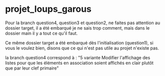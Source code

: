 # projet_loups_garous

Pour la branch question4, question3 et question2, ne faites pas attention au dossier target, il a été embarqué je ne sais trop comment, mais dans le dossier main il y a tout ce qu'il faut.

Ce même dossier target a été embarqué dès l'initialisation (question1), si vous le voulez bien, disons que ce qui n'est pas utile au projet n'existe pas.

la branch question4 correspond à : "5 variante Modifier l'affichage des listes pour que les éléments en association soient affichés en clair plutôt que par leur clef primaire"
